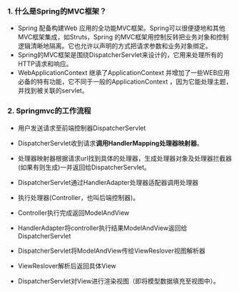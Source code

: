 ### 1. 什么是Spring的MVC框架？

- Spring 配备构建Web 应用的全功能MVC框架。Spring可以很便捷地和其他MVC框架集成，如Struts，Spring 的MVC框架用控制反转把业务对象和控制逻辑清晰地隔离。它也允许以声明的方式把请求参数和业务对象绑定。
- Spring的MVC框架是围绕DispatcherServlet来设计的，它用来处理所有的HTTP请求和响应。
- WebApplicationContext 继承了ApplicationContext  并增加了一些WEB应用必备的特有功能，它不同于一般的ApplicationContext ，因为它能处理主题，并找到被关联的servlet。

### 2. Springmvc的工作流程

- 用户发送请求至前端控制器DispatcherServlet

- DispatcherServlet收到请求**调用HandlerMapping处理器映射器**。

- 处理器映射器根据请求url找到具体的处理器，生成处理器对象及处理器拦截器(如果有则生成)一并返回给DispatcherServlet。

- DispatcherServlet通过HandlerAdapter处理器适配器调用处理器

- 执行处理器(Controller，也叫后端控制器)。

- Controller执行完成返回ModelAndView

- HandlerAdapter将controller执行结果ModelAndView返回给DispatcherServlet

- DispatcherServlet将ModelAndView传给ViewReslover视图解析器

- ViewReslover解析后返回具体View
- DispatcherServlet对View进行渲染视图（即将模型数据填充至视图中）。
